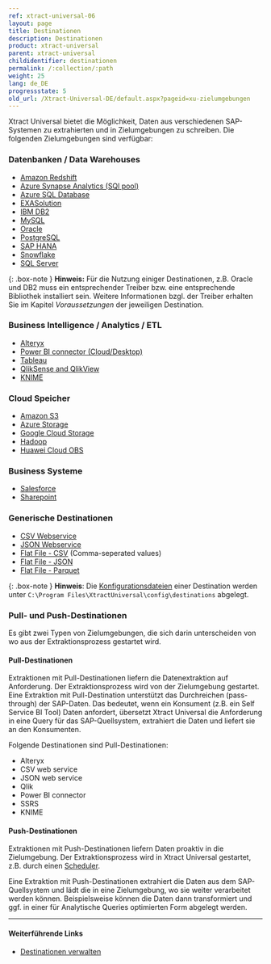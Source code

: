 ```yaml
---
ref: xtract-universal-06
layout: page
title: Destinationen 
description: Destinationen
product: xtract-universal
parent: xtract-universal
childidentifier: destinationen
permalink: /:collection/:path
weight: 25
lang: de_DE
progressstate: 5
old_url: /Xtract-Universal-DE/default.aspx?pageid=xu-zielumgebungen
---
```


Xtract Universal bietet die Möglichkeit, Daten aus verschiedenen SAP-Systemen zu extrahierten und in Zielumgebungen zu schreiben. 
Die folgenden Zielumgebungen sind verfügbar:

### Datenbanken / Data Warehouses

- [Amazon Redshift](./destinationen/redshift) 
- [Azure Synapse Analytics (SQl pool)](./destinationen/azure-synapse-analytics) 
- [Azure SQL Database](./destinationen/microsoft-sql-server) 
- [EXASolution](./destinationen/exasol) 
- [IBM DB2](./destinationen/ibm-db2) 
- [MySQL](./destinationen/mysql) 
- [Oracle](./destinationen/oracle) 
- [PostgreSQL](./destinationen/postgreSQL)
- [SAP HANA](./destinationen/hana) 
- [Snowflake](./destinationen/snowflake)
- [SQL Server](./destinationen/microsoft-sql-server) 

{: .box-note }
**Hinweis:** Für die Nutzung einiger Destinationen, z.B. Oracle und DB2 muss ein entsprechender Treiber bzw. eine entsprechende Bibliothek installiert sein.
Weitere Informationen bzgl. der Treiber erhalten Sie im Kapitel *Voraussetzungen* der jeweiligen Destination.

### Business Intelligence / Analytics / ETL

- [Alteryx](./destinationen/alteryx-de) 
- [Power BI connector (Cloud/Desktop)](./destinationen/Power-BI-Connector) 
- [Tableau](./destinationen/tableau) 
- [QlikSense and QlikView](./destinationen/qlik)  
- [KNIME](./destinationen/knime)

### Cloud Speicher

- [Amazon S3](./destinationen/amazon_aws_s3)
- [Azure Storage](./destinationen/azure-storage) 
- [Google Cloud Storage](./destinationen/google-cloud-storage)
- [Hadoop](./destinationen/hadoop)
- [Huawei Cloud OBS](./huawei)

### Business Systeme

- [Salesforce](./destinationen/salesforce) 
- [Sharepoint](./destinationen/sharepoint) 

### Generische Destinationen

- [CSV Webservice](./destinationen/csv-via-http) 
- [JSON Webservice](./destinationen/json-via-http)  
- [Flat File - CSV](./destinationen/csv-flat-file) (Comma-seperated values)
- [Flat File - JSON](./destinationen/json-flat-file)
- [Flat File - Parquet](./destinationen/parquet)


{: .box-note }
**Hinweis**: Die [Konfigurationsdateien](./fortgeschrittene-techniken/backup-und-migration#konfigurationsdateien) einer Destination werden unter `C:\Program Files\XtractUniversal\config\destinations` abgelegt.

### Pull- und Push-Destinationen

Es gibt zwei Typen von Zielumgebungen, die sich darin unterscheiden von wo aus der Extraktionsprozess gestartet wird. 

#### Pull-Destinationen
Extraktionen mit Pull-Destinationen liefern die Datenextraktion auf Anforderung. Der Extraktionsprozess wird von der Zielumgebung gestartet.
Eine Extraktion mit Pull-Destination unterstützt das Durchreichen (pass-through) der SAP-Daten.
Das bedeutet, wenn ein Konsument (z.B. ein Self Service BI Tool) Daten anfordert, übersetzt Xtract Universal die Anforderung in eine Query für das SAP-Quellsystem, extrahiert die Daten und liefert sie an den Konsumenten.

Folgende Destinationen sind Pull-Destinationen: 
- Alteryx
- CSV web service
- JSON web service
- Qlik
- Power BI connector
- SSRS
- KNIME

#### Push-Destinationen

Extraktionen mit Push-Destinationen liefern Daten proaktiv in die Zielumgebung.
Der Extraktionsprozess wird in Xtract Universal gestartet, z.B. durch einen [Scheduler](./extraktionen-ausfuehren-und-einplanen/call-via-scheduler).<br>

Eine Extraktion mit Push-Destinationen extrahiert die Daten aus dem SAP-Quellsystem und lädt die in eine Zielumgebung, wo sie weiter verarbeitet werden können. 
Beispielsweise können die Daten dann transformiert und ggf. in einer für Analytische Queries optimierten Form abgelegt werden.

******
#### Weiterführende Links
- [Destinationen verwalten](./destinationen/ziele-verwalten)
